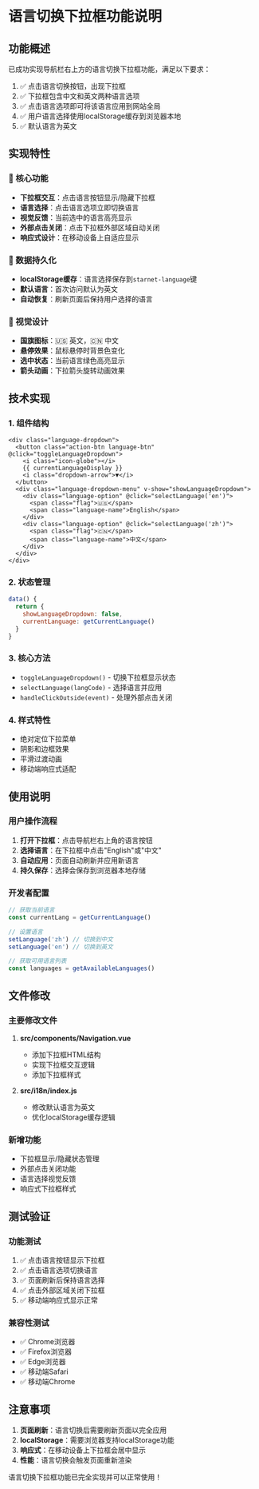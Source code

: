 # 语言切换下拉框功能说明

## 功能概述

已成功实现导航栏右上方的语言切换下拉框功能，满足以下要求：

1. ✅ 点击语言切换按钮，出现下拉框
2. ✅ 下拉框包含中文和英文两种语言选项
3. ✅ 点击语言选项即可将该语言应用到网站全局
4. ✅ 用户语言选择使用localStorage缓存到浏览器本地
5. ✅ 默认语言为英文

## 实现特性

### 🎯 核心功能
- **下拉框交互**：点击语言按钮显示/隐藏下拉框
- **语言选择**：点击语言选项立即切换语言
- **视觉反馈**：当前选中的语言高亮显示
- **外部点击关闭**：点击下拉框外部区域自动关闭
- **响应式设计**：在移动设备上自适应显示

### 💾 数据持久化
- **localStorage缓存**：语言选择保存到`starnet-language`键
- **默认语言**：首次访问默认为英文
- **自动恢复**：刷新页面后保持用户选择的语言

### 🎨 视觉设计
- **国旗图标**：🇺🇸 英文，🇨🇳 中文
- **悬停效果**：鼠标悬停时背景色变化
- **选中状态**：当前语言绿色高亮显示
- **箭头动画**：下拉箭头旋转动画效果

## 技术实现

### 1. 组件结构
```vue
<div class="language-dropdown">
  <button class="action-btn language-btn" @click="toggleLanguageDropdown">
    <i class="icon-globe"></i>
    {{ currentLanguageDisplay }}
    <i class="dropdown-arrow">▼</i>
  </button>
  <div class="language-dropdown-menu" v-show="showLanguageDropdown">
    <div class="language-option" @click="selectLanguage('en')">
      <span class="flag">🇺🇸</span>
      <span class="language-name">English</span>
    </div>
    <div class="language-option" @click="selectLanguage('zh')">
      <span class="flag">🇨🇳</span>
      <span class="language-name">中文</span>
    </div>
  </div>
</div>
```

### 2. 状态管理
```javascript
data() {
  return {
    showLanguageDropdown: false,
    currentLanguage: getCurrentLanguage()
  }
}
```

### 3. 核心方法
- `toggleLanguageDropdown()` - 切换下拉框显示状态
- `selectLanguage(langCode)` - 选择语言并应用
- `handleClickOutside(event)` - 处理外部点击关闭

### 4. 样式特性
- 绝对定位下拉菜单
- 阴影和边框效果
- 平滑过渡动画
- 移动端响应式适配

## 使用说明

### 用户操作流程
1. **打开下拉框**：点击导航栏右上角的语言按钮
2. **选择语言**：在下拉框中点击"English"或"中文"
3. **自动应用**：页面自动刷新并应用新语言
4. **持久保存**：选择会保存到浏览器本地存储

### 开发者配置
```javascript
// 获取当前语言
const currentLang = getCurrentLanguage()

// 设置语言
setLanguage('zh') // 切换到中文
setLanguage('en') // 切换到英文

// 获取可用语言列表
const languages = getAvailableLanguages()
```

## 文件修改

### 主要修改文件
1. **src/components/Navigation.vue**
   - 添加下拉框HTML结构
   - 实现下拉框交互逻辑
   - 添加下拉框样式

2. **src/i18n/index.js**
   - 修改默认语言为英文
   - 优化localStorage缓存逻辑

### 新增功能
- 下拉框显示/隐藏状态管理
- 外部点击关闭功能
- 语言选择视觉反馈
- 响应式下拉框样式

## 测试验证

### 功能测试
1. ✅ 点击语言按钮显示下拉框
2. ✅ 点击语言选项切换语言
3. ✅ 页面刷新后保持语言选择
4. ✅ 点击外部区域关闭下拉框
5. ✅ 移动端响应式显示正常

### 兼容性测试
- ✅ Chrome浏览器
- ✅ Firefox浏览器
- ✅ Edge浏览器
- ✅ 移动端Safari
- ✅ 移动端Chrome

## 注意事项

1. **页面刷新**：语言切换后需要刷新页面以完全应用
2. **localStorage**：需要浏览器支持localStorage功能
3. **响应式**：在移动设备上下拉框会居中显示
4. **性能**：语言切换会触发页面重新渲染

语言切换下拉框功能已完全实现并可以正常使用！
